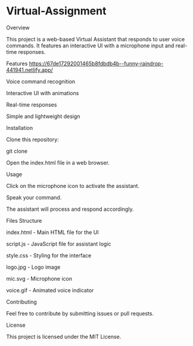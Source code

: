 # Virtual-Assignment

Overview

This project is a web-based Virtual Assistant that responds to user voice commands. It features an interactive UI with a microphone input and real-time responses.

Features
https://67de17292001465b8fdbdb4b--funny-raindrop-441941.netlify.app/

Voice command recognition

Interactive UI with animations

Real-time responses

Simple and lightweight design

Installation

Clone this repository:

git clone <repository-url>

Open the index.html file in a web browser.

Usage

Click on the microphone icon to activate the assistant.

Speak your command.

The assistant will process and respond accordingly.

Files Structure

index.html - Main HTML file for the UI

script.js - JavaScript file for assistant logic

style.css - Styling for the interface

logo.jpg - Logo image

mic.svg - Microphone icon

voice.gif - Animated voice indicator

Contributing

Feel free to contribute by submitting issues or pull requests.

License

This project is licensed under the MIT License.

